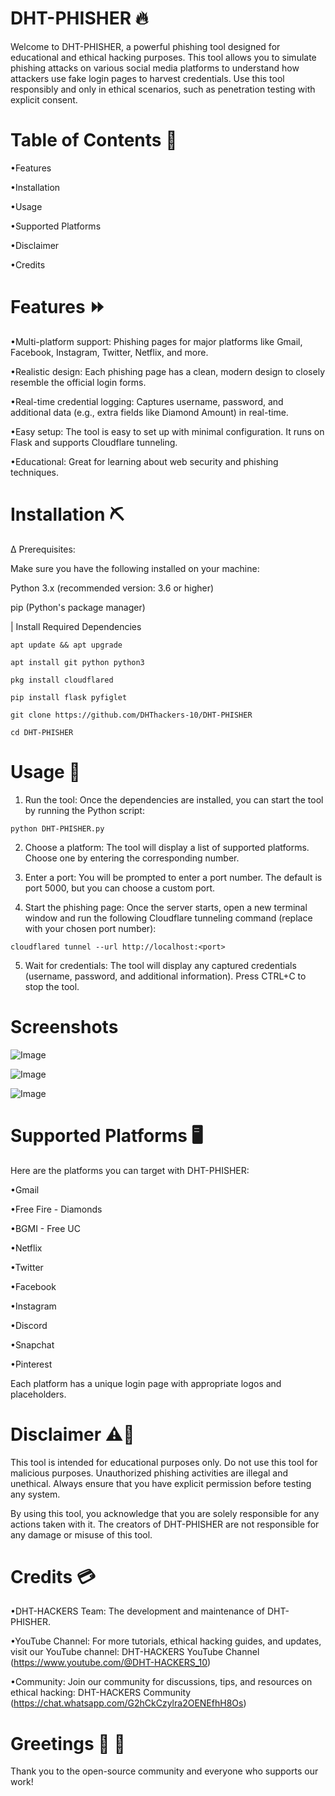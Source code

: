 # DHT-PHISHER 🔥

Welcome to DHT-PHISHER, a powerful phishing tool designed for educational and ethical hacking purposes. This tool allows you to simulate phishing attacks on various social media platforms to understand how attackers use fake login pages to harvest credentials. Use this tool responsibly and only in ethical scenarios, such as penetration testing with explicit consent.

# Table of Contents 📑

•Features

•Installation

•Usage

•Supported Platforms

•Disclaimer

•Credits


# Features ⏩

•Multi-platform support: Phishing pages for major platforms like Gmail, Facebook, Instagram, Twitter, Netflix, and more.

•Realistic design: Each phishing page has a clean, modern design to closely resemble the official login forms.

•Real-time credential logging: Captures username, password, and additional data (e.g., extra fields like Diamond Amount) in real-time.

•Easy setup: The tool is easy to set up with minimal configuration. It runs on Flask and supports Cloudflare tunneling.

•Educational: Great for learning about web security and phishing techniques.


# Installation ⛏️

∆ Prerequisites:

Make sure you have the following installed on your machine:

Python 3.x (recommended version: 3.6 or higher)

pip (Python's package manager)


| Install Required Dependencies

```
apt update && apt upgrade

apt install git python python3

pkg install cloudflared

pip install flask pyfiglet

git clone https://github.com/DHThackers-10/DHT-PHISHER

cd DHT-PHISHER
```

# Usage 🧾

1. Run the tool: Once the dependencies are installed, you can start the tool by running the Python script:
```
python DHT-PHISHER.py
```

2. Choose a platform: The tool will display a list of supported platforms. Choose one by entering the corresponding number.


3. Enter a port: You will be prompted to enter a port number. The default is port 5000, but you can choose a custom port.


4. Start the phishing page: Once the server starts, open a new terminal window and run the following Cloudflare tunneling command (replace <port> with your chosen port number):
```
cloudflared tunnel --url http://localhost:<port>

```
5. Wait for credentials: The tool will display any captured credentials (username, password, and additional information). Press CTRL+C to stop the tool.

# Screenshots
![Image](https://github.com/user-attachments/assets/59b29f88-a3cc-4d7f-85df-6eea703e0cde)

![Image](https://github.com/user-attachments/assets/98a59ed5-925a-44d4-8ed0-e177a0caa639)

![Image](https://github.com/user-attachments/assets/27b68e18-ba06-493f-abf5-f9a0d2b5ec72)

# Supported Platforms 🖥️

Here are the platforms you can target with DHT-PHISHER:

•Gmail

•Free Fire - Diamonds

•BGMI - Free UC

•Netflix

•Twitter

•Facebook

•Instagram

•Discord

•Snapchat

•Pinterest


Each platform has a unique login page with appropriate logos and placeholders.

# Disclaimer ⚠️🚨

This tool is intended for educational purposes only. Do not use this tool for malicious purposes. Unauthorized phishing activities are illegal and unethical. Always ensure that you have explicit permission before testing any system.

By using this tool, you acknowledge that you are solely responsible for any actions taken with it. The creators of DHT-PHISHER are not responsible for any damage or misuse of this tool.

# Credits 💳

•DHT-HACKERS Team: The development and maintenance of DHT-PHISHER.

•YouTube Channel: For more tutorials, ethical hacking guides, and updates, visit our YouTube channel:
DHT-HACKERS YouTube Channel (https://www.youtube.com/@DHT-HACKERS_10)

•Community: Join our community for discussions, tips, and resources on ethical hacking:
DHT-HACKERS Community (https://chat.whatsapp.com/G2hCkCzylra2OENEfhH8Os)

# Greetings 🤗 🤗 
Thank you to the open-source community and everyone who supports our work!
